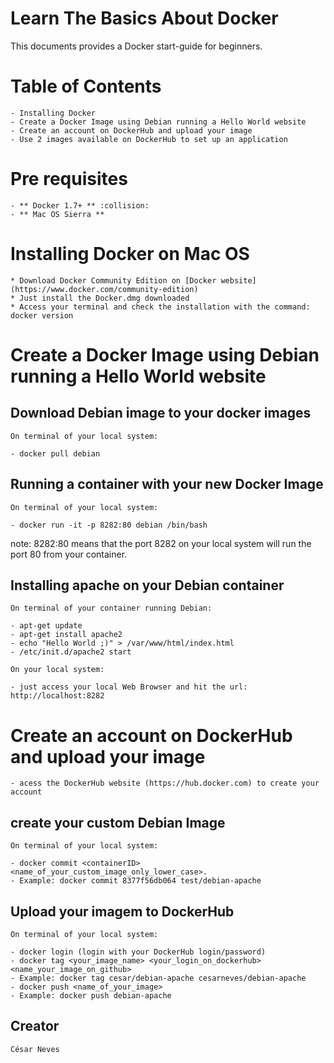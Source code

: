# Learn The Basics About Docker

This documents provides a Docker start-guide for beginners.

# Table of Contents

	- Installing Docker
	- Create a Docker Image using Debian running a Hello World website
	- Create an account on DockerHub and upload your image
	- Use 2 images available on DockerHub to set up an application

# Pre requisites

	- ** Docker 1.7+ ** :collision:
	- ** Mac OS Sierra **

# Installing Docker on Mac OS

	* Download Docker Community Edition on [Docker website](https://www.docker.com/community-edition)
	* Just install the Docker.dmg downloaded
	* Access your terminal and check the installation with the command: docker version

# Create a Docker Image using Debian running a Hello World website

## Download Debian image to your docker images

	On terminal of your local system:

	- docker pull debian

## Running a container with your new Docker Image

	On terminal of your local system:

	- docker run -it -p 8282:80 debian /bin/bash

note: 8282:80 means that the port 8282 on your local system will run the port 80 from your container.

## Installing apache on your Debian container

	On terminal of your container running Debian:

	- apt-get update
	- apt-get install apache2
	- echo "Hello World ;)" > /var/www/html/index.html
	- /etc/init.d/apache2 start

	On your local system:

	- just access your local Web Browser and hit the url: http://localhost:8282


# Create an account on DockerHub and upload your image

	- acess the DockerHub website (https://hub.docker.com) to create your account

## create your custom Debian Image

	On terminal of your local system:

	- docker commit <containerID> <name_of_your_custom_image_only_lower_case>.
	- Example: docker commit 8377f56db064 test/debian-apache


## Upload your imagem to DockerHub

	On terminal of your local system:

	- docker login (login with your DockerHub login/password)
	- docker tag <your_image_name> <your_login_on_dockerhub> <name_your_image_on_github>
	- Example: docker tag cesar/debian-apache cesarneves/debian-apache
	- docker push <name_of_your_image>
	- Example: docker push debian-apache


## Creator

	César Neves
